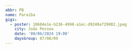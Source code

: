 ```yaml
---
abbr: PB
name: Paraíba
gigs:
  - poster: 10684e1e-b236-4998-a1ec-d9240af29002.jpeg
    city: João Pessoa
    date: '09/06/2024 19:00'
    daysGroup: 07/08/09
---
```


